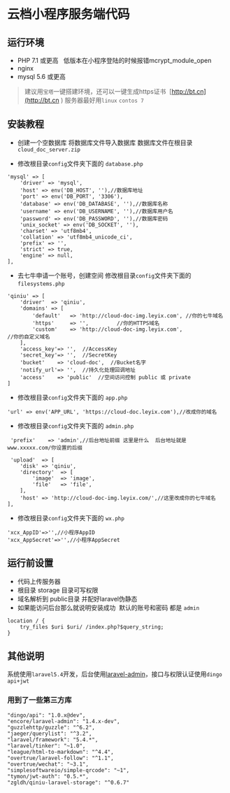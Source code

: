 # 云档小程序服务端代码
## 运行环境 
- PHP 7.1 或更高    低版本在小程序登陆的时候报错mcrypt_module_open
- nginx  
- mysql 5.6 或更高


>建议用`宝塔`一键搭建环境，还可以一键生成https证书  [http://bt.cn](http://bt.cn ) 服务器最好用`linux` `contos 7`

## 安装教程
- 创建一个空数据库 将数据库文件导入数据库 数据库文件在根目录 `cloud_doc_server.zip`

- 修改根目录`config`文件夹下面的 `database.php`
```
'mysql' => [
    'driver' => 'mysql',
    'host' => env('DB_HOST', ''),//数据库地址
    'port' => env('DB_PORT', '3306'),
    'database' => env('DB_DATABASE', ''),//数据库名称
    'username' => env('DB_USERNAME', ''),//数据库用户名
    'password' => env('DB_PASSWORD', ''),//数据库密码
    'unix_socket' => env('DB_SOCKET', ''),
    'charset' => 'utf8mb4',
    'collation' => 'utf8mb4_unicode_ci',
    'prefix' => '',
    'strict' => true,
    'engine' => null,
],
```
- 去七牛申请一个账号，创建空间 修改根目录`config`文件夹下面的 `filesystems.php`
```
'qiniu' => [
    'driver'  => 'qiniu',
    'domains' => [
        'default'   => 'http://cloud-doc-img.leyix.com', //你的七牛域名
        'https'     => '',         //你的HTTPS域名
        'custom'    => 'http://cloud-doc-img.leyix.com',                //你的自定义域名
    ],
    'access_key'=> '',  //AccessKey
    'secret_key'=> '',  //SecretKey
    'bucket'    => 'cloud-doc',  //Bucket名字
    'notify_url'=> '',  //持久化处理回调地址
    'access'    => 'public'  //空间访问控制 public 或 private
]
```
- 修改根目录`config`文件夹下面的 `app.php`
```
'url' => env('APP_URL', 'https://cloud-doc.leyix.com'),//改成你的域名
```
- 修改根目录`config`文件夹下面的 `admin.php`
```
 'prefix'    => 'admin',//后台地址前缀 这里是什么  后台地址就是 www.xxxxx.com/你设置的后缀
 
 'upload'  => [
    'disk' => 'qiniu',
    'directory'  => [
        'image'  => 'image',
        'file'   => 'file',
    ],
    'host' => 'http://cloud-doc-img.leyix.com/',//这里改成你的七牛域名
],
```

- 修改根目录`config`文件夹下面的 `wx.php`
```
'xcx_AppID'=>'',//小程序AppID
'xcx_AppSecret'=>'',//小程序AppSecret
```


## 运行前设置


- 代码上传服务器
- 根目录 storage 目录可写权限
- 域名解析到 public目录 并配好laravel伪静态
- 如果能访问后台那么就说明安装成功  默认的账号和密码 都是 `admin`
```
location / {
    try_files $uri $uri/ /index.php?$query_string;
}
```

## 其他说明
系统使用`laravel5.4`开发，后台使用[laravel-admin](https://github.com/z-song/laravel-admin)，接口与权限认证使用`dingo api+jwt`

### 用到了一些第三方库
```
"dingo/api": "1.0.x@dev",
"encore/laravel-admin": "1.4.x-dev",
"guzzlehttp/guzzle": "^6.2",
"jaeger/querylist": "^3.2",
"laravel/framework": "5.4.*",
"laravel/tinker": "~1.0",
"league/html-to-markdown": "^4.4",
"overtrue/laravel-follow": "^1.1",
"overtrue/wechat": "~3.1",
"simplesoftwareio/simple-qrcode": "~1",
"tymon/jwt-auth": "0.5.*",
"zgldh/qiniu-laravel-storage": "^0.6.7"
```
